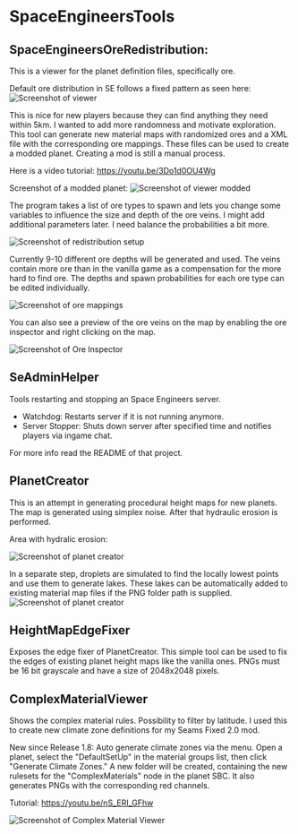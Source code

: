 # SpaceEngineersTools

## SpaceEngineersOreRedistribution:
This is a viewer for the planet definition files, specifically ore.

Default ore distribution in SE follows a fixed pattern as seen here:
![Screenshot of viewer](Screenshots/SE_Ore.png)

This is nice for new players because they can find anything they need within 5km.
I wanted to add more randomness and motivate exploration. This tool can generate new material maps with randomized ores and a XML file with the corresponding ore mappings. These files can be used to create a modded planet. Creating a mod is still a manual process.

Here is a video tutorial:
https://youtu.be/3Do1d0OU4Wg

Screenshot of a modded planet:
![Screenshot of viewer modded](Screenshots/SE_Ore_Modded.png)

The program takes a list of ore types to spawn and lets you change some variables to influence the size and depth of the ore veins. I might add additional parameters later. I need balance the probabilities a bit more.

![Screenshot of redistribution setup](Screenshots/Redistribution_Setup.png)

Currently 9-10 different ore depths will be generated and used. The veins contain more ore than in the vanilla game as a compensation for the more hard to find ore. The depths and spawn probabilities for each ore type can be edited individually.

![Screenshot of ore mappings](Screenshots/OreMappings.png)

You can also see a preview of the ore veins on the map by enabling the ore inspector and right clicking on the map.

![Screenshot of Ore Inspector](Screenshots/Ore3D.png)

## SeAdminHelper

Tools restarting and stopping an Space Engineers server.

- Watchdog: Restarts server if it is not running anymore.
- Server Stopper: Shuts down server after specified time and notifies players via ingame chat.

For more info read the README of that project.

## PlanetCreator
This is an attempt in generating procedural height maps for new planets.
The map is generated using simplex noise. After that hydraulic erosion is performed.

Area with hydralic erosion:

![Screenshot of planet creator](Screenshots/PlanetGen.png)

In a separate step, droplets are simulated to find the locally lowest points and use them to generate lakes. These lakes can be automatically added to existing material map files if the PNG folder path is supplied.
![Screenshot of planet creator](Screenshots/LakeBedFinder.jpg)

## HeightMapEdgeFixer

Exposes the edge fixer of PlanetCreator. This simple tool can be used to fix the edges of existing planet height maps like the vanilla ones. PNGs must be 16 bit grayscale and have a size of 2048x2048 pixels.

## ComplexMaterialViewer

Shows the complex material rules. Possibility to filter by latitude. I used this to create new climate zone definitions for my Seams Fixed 2.0 mod.

New since Release 1.8:
Auto generate climate zones via the menu. Open a planet, select the "DefaultSetUp" in the material groups list, then click "Generate Climate Zones." A new folder will be created, containing the new rulesets for the "ComplexMaterials" node in the planet SBC. It also generates PNGs with the corresponding red channels.

Tutorial:
https://youtu.be/nS_ERI_GFhw

![Screenshot of Complex Material Viewer](Screenshots/CpmplexMatView.png)
